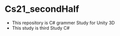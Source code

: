# Cs21_secondHalf
- This repository is C# grammer Study for Unity 3D
- This study is third Study C# 
